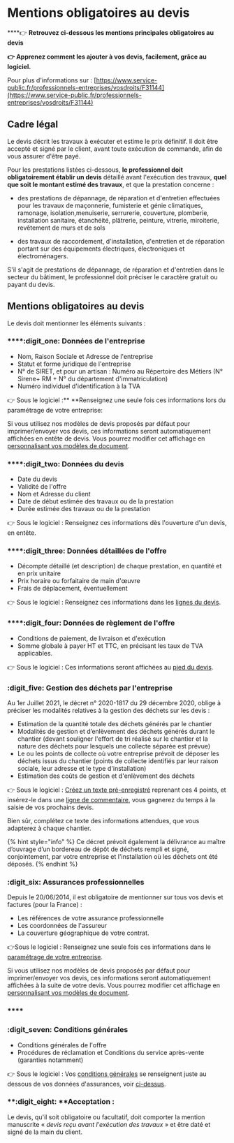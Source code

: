# Mentions obligatoires au devis

****:point_right: **Retrouvez ci-dessous les mentions principales obligatoires au devis**

****:point_right:** Apprenez comment les ajouter à vos devis, facilement, grâce au logiciel.**

Pour plus d'informations sur : [https://www.service-public.fr/professionnels-entreprises/vosdroits/F31144](https://www.service-public.fr/professionnels-entreprises/vosdroits/F31144)

## Cadre légal

Le devis décrit les travaux à exécuter et estime le prix définitif. Il doit être accepté et signé par le client, avant toute exécution de commande, afin de vous assurer d'être payé.

Pour les prestations listées ci-dessous, **le professionnel doit obligatoirement établir un devis** détaillé avant l'exécution des travaux, **quel que soit le montant estimé des travaux**, et que la prestation concerne :

*   des prestations de dépannage, de réparation et d'entretien effectuées pour les travaux de maçonnerie, fumisterie et génie climatiques, ramonage, isolation,menuiserie, serrurerie, couverture, plomberie, installation sanitaire, étanchéité, plâtrerie, peinture, vitrerie, miroiterie, revêtement de murs et de sols


* des travaux de raccordement, d'installation, d'entretien et de réparation portant sur des équipements électriques, électroniques et électroménagers.

S'il s'agit de prestations de dépannage, de réparation et d'entretien dans le secteur du bâtiment, le professionnel doit préciser le caractère gratuit ou payant du devis.

## Mentions obligatoires au devis

Le devis doit mentionner les éléments suivants :

### ****:digit_one: **Données de l'entreprise**

* Nom, Raison Sociale et Adresse de l'entreprise
* Statut et forme juridique de l'entreprise
* N° de SIRET, et pour un artisan : Numéro au Répertoire des Métiers (N° Sirene+ RM + N° du département d'immatriculation)
* Numéro individuel d'identification à la TVA

:point_right: Sous le logiciel :** **Renseignez une seule fois ces informations lors du paramétrage de votre entreprise: 

Si vous utilisez nos modèles de devis proposés par défaut pour imprimer/envoyer vos devis, ces informations seront automatiquement affichées en entête de devis. Vous pourrez modifier cet affichage en [personnalisant vos modèles de document](../../les-plus-du-logiciel/modeles-de-document.md).

####

### ****:digit_two: **Données du devis**

* Date du devis
* Validité de l'offre
* Nom et Adresse du client
* Date de début estimée des travaux ou de la prestation
* Durée estimée des travaux ou de la prestation

:point_right: Sous le logiciel : Renseignez ces informations dès l'ouverture d'un devis, en entête.



### ****:digit_three: **Données détaillées de l'offre**

* Décompte détaillé (et description) de chaque prestation, en quantité et en prix unitaire
* Prix horaire ou forfaitaire de main d'œuvre
* Frais de déplacement, éventuellement

:point_right: Sous le logiciel : Renseignez ces informations dans les [lignes du devis](nouveau-devis/saisir-les-lignes-du-devis/lignes-du-devis.md).



### ****:digit_four: **Données de règlement de l'offre**

* Conditions de paiement, de livraison et d'exécution
* Somme globale à payer HT et TTC, en précisant les taux de TVA applicables.

:point_right: Sous le logiciel : Ces informations seront affichées au [pied du devis](pied-du-devis.md).



### :digit_five: Gestion des déchets par l'entreprise

Au 1er Juillet 2021, le décret n° 2020-1817 du 29 décembre 2020, oblige à préciser les modalités relatives à la gestion des déchets sur les devis :

* Estimation de la quantité totale des déchets générés par le chantier
* Modalités de gestion et d’enlèvement des déchets générés durant le chantier (devant souligner l'effort de tri réalisé sur le chantier et la nature des déchets pour lesquels une collecte séparée est prévue)
* Le ou les points de collecte où votre entreprise prévoit de déposer les déchets issus du chantier (points de collecte identifiés par leur raison sociale, leur adresse et le type d'installation)
* Estimation des coûts de gestion et d'enlèvement des déchets

:point_right: Sous le logiciel : [Créez un texte pré-enregistré](../../les-plus-du-logiciel/bibliotheque-de-textes.md) reprenant ces 4 points, et insérez-le dans une [ligne de commentaire](nouveau-devis/saisir-les-lignes-du-devis/lignes-du-devis.md#creer-une-ligne-de-commentaire), vous gagnerez du temps à la saisie de vos prochains devis. 

Bien sûr, complétez ce texte des informations attendues, que vous adapterez à chaque chantier.



{% hint style="info" %}
Ce décret prévoit également la délivrance au maître d’ouvrage d’un bordereau de dépôt de déchets rempli et signé, conjointement, par votre entreprise et l'installation où les déchets ont été déposés.
{% endhint %}



### :digit_six: Assurances professionnelles

Depuis le 20/06/2014, il est obligatoire de mentionner sur tous vos devis et factures (pour la France) :

* Les références de votre assurance professionnelle
* Les coordonnées de l'assureur
* La couverture géographique de votre contrat.

:point_right:Sous le logiciel : Renseignez une seule fois ces informations dans le [paramétrage de votre entreprise](../../aide-au-demarrage/parametrage-de-mon-entreprise/coordonnees-et-assurances-de-lentreprise.md).

Si vous utilisez nos modèles de devis proposés par défaut pour imprimer/envoyer vos devis, ces informations seront automatiquement affichées à la suite de votre devis. Vous pourrez modifier cet affichage en [personnalisant vos modèles de document](../../les-plus-du-logiciel/modeles-de-document.md). 

### ****

### ****:digit_seven:** Conditions générales**

*  Conditions générales de l'offre
* Procédures de réclamation et Conditions du service après-vente (garanties notamment)

:point_right: Sous le logiciel : Vos [conditions générales](../../aide-au-demarrage/parametrage-de-mon-entreprise/coordonnees-et-assurances-de-lentreprise.md#conditions-generales-de-vente) se renseignent juste au dessous de vos données d'assurances, voir [ci-dessus](mentions-obligatoires-au-devis.md#assurances-professionnelles).



### ****:digit_eight:** **Acceptation :

Le devis, qu'il soit obligatoire ou facultatif, doit comporter la mention manuscrite « _devis reçu avant l'exécution des travaux_ » et être daté et signé de la main du client.

